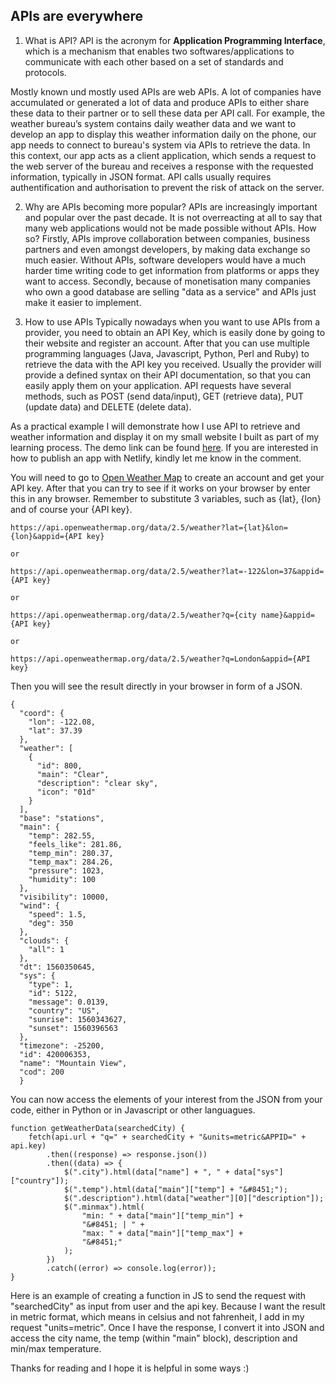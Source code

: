 ## APIs are everywhere

1. What is API?
API is the acronym for **Application Programming Interface**, which is a mechanism that enables two softwares/applications to communicate with each other based on a set of standards and protocols. 

Mostly known und mostly used APIs are web APIs. A lot of companies have accumulated or generated a lot of data and produce APIs to either share these data to their partner or to sell these data per API call. For example, the weather bureau’s system contains daily weather data and we want to develop an app to display this weather information daily on the phone, our app needs to connect to bureau's system via APIs to retrieve the data. In this context, our app acts as a client application, which sends a request to the web server of the bureau and receives a response with the requested information, typically in JSON format. API calls usually requires authentification and authorisation to prevent the risk of attack on the server.

2. Why are APIs becoming more popular?
APIs are increasingly important and popular over the past decade. It is not overreacting at all to say that many web applications would not be made possible without APIs. How so? Firstly, APIs improve collaboration between companies, business partners and even amongst developers, by making data exchange so much easier. Without APIs, software developers would have a much harder time writing code to get information from platforms or apps they want to access. Secondly, because of monetisation many companies who own a good database are selling "data as a service" and APIs just make it easier to implement. 

3. How to use APIs
Typically nowadays when you want to use APIs from a provider, you need to obtain an API Key, which is easily done by going to their website and register an account. After that you can use multiple programming languages (Java, Javascript, Python, Perl and Ruby) to retrieve the data with the API key you received. Usually the provider will provide a defined syntax on their API documentation, so that you can easily apply them on your application. API requests have several methods, such as POST (send data/input), GET (retrieve data), PUT (update data) and DELETE (delete data). 

As a practical example I will demonstrate how I use API to retrieve and weather information and display it on my small website I built as part of my learning process. The demo link can be found [here](https://musing-darwin-6b02d3.netlify.app/). If you are interested in how to publish an app with Netlify, kindly let me know in the comment.

You will need to go to [Open Weather Map](https://openweathermap.org/) to create an account and get your API key. After that you can try to see if it works on your browser by enter this in any browser. Remember to substitute 3 variables, such as {lat}, {lon} and of course your {API key}.

```
https://api.openweathermap.org/data/2.5/weather?lat={lat}&lon={lon}&appid={API key}

or

https://api.openweathermap.org/data/2.5/weather?lat=-122&lon=37&appid={API key}

or

https://api.openweathermap.org/data/2.5/weather?q={city name}&appid={API key}

or

https://api.openweathermap.org/data/2.5/weather?q=London&appid={API key}
``` 

Then you will see the result directly in your browser in form of a JSON.


```
{
  "coord": {
    "lon": -122.08,
    "lat": 37.39
  },
  "weather": [
    {
      "id": 800,
      "main": "Clear",
      "description": "clear sky",
      "icon": "01d"
    }
  ],
  "base": "stations",
  "main": {
    "temp": 282.55,
    "feels_like": 281.86,
    "temp_min": 280.37,
    "temp_max": 284.26,
    "pressure": 1023,
    "humidity": 100
  },
  "visibility": 10000,
  "wind": {
    "speed": 1.5,
    "deg": 350
  },
  "clouds": {
    "all": 1
  },
  "dt": 1560350645,
  "sys": {
    "type": 1,
    "id": 5122,
    "message": 0.0139,
    "country": "US",
    "sunrise": 1560343627,
    "sunset": 1560396563
  },
  "timezone": -25200,
  "id": 420006353,
  "name": "Mountain View",
  "cod": 200
  }        
``` 

You can now access the elements of your interest from the JSON from your code, either in Python or in Javascript or other languagues. 


```
function getWeatherData(searchedCity) {
    fetch(api.url + "q=" + searchedCity + "&units=metric&APPID=" + api.key)
        .then((response) => response.json())
        .then((data) => {
            $(".city").html(data["name"] + ", " + data["sys"]["country"]);
            $(".temp").html(data["main"]["temp"] + "&#8451;");
            $(".description").html(data["weather"][0]["description"]);
            $(".minmax").html(
                "min: " + data["main"]["temp_min"] +
                "&#8451; | " +
                "max: " + data["main"]["temp_max"] +
                "&#8451;"
            );
        })
        .catch((error) => console.log(error));
}
``` 
Here is an example of creating a function in JS to send the request with "searchedCity" as input from user and the api key. Because I want the result in metric format, which means in celsius and not fahrenheit, I add in my request "units=metric". Once I have the response, I convert it into JSON and access the city name, the temp (within "main" block), description and min/max temperature. 

Thanks for reading and I hope it is helpful in some ways :)

